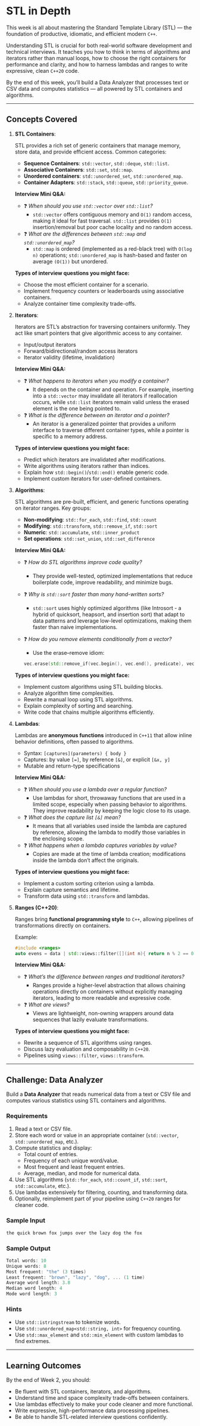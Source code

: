 # STL in Depth

This week is all about mastering the Standard Template Library (STL) — the foundation of productive, idiomatic, and efficient modern `C++`.

Understanding STL is crucial for both real-world software development and technical interviews. It teaches you how to think in terms of algorithms and iterators rather than manual loops, how to choose the right containers for performance and clarity, and how to harness lambdas and ranges to write expressive, clean `C++20` code.

By the end of this week, you’ll build a Data Analyzer that processes text or CSV data and computes statistics — all powered by STL containers and algorithms.

---

## Concepts Covered

1. **STL Containers**:

   STL provides a rich set of generic containers that manage memory, store data, and provide efficient access.
   Common categories:

   * **Sequence Containers**: `std::vector`, `std::deque`, `std::list`.
   * **Associative Containers**: `std::set`, `std::map`.
   * **Unordered containers**: `std::unordered_set`, `std::unordered_map`.
   * **Container Adapters**: `std::stack`, `std::queue`, `std::priority_queue`.

   **Interview Mini Q&A:**

   * ❓ *When should you use `std::vector` over `std::list`?*
     * `std::vector` offers contiguous memory and `O(1)` random access, making it ideal for fast traversal. `std::list` provides `O(1)` insertion/removal but poor cache locality and no random access.
   * ❓ *What are the differences between `std::map` and `std::unordered_map`?*
     * `std::map` is ordered (implemented as a red-black tree) with `O(log n)` operations; `std::unordered_map` is hash-based and faster on average `(O(1))` but unordered.

   **Types of interview questions you might face:**
   * Choose the most efficient container for a scenario.
   * Implement frequency counters or leaderboards using associative containers.
   * Analyze container time complexity trade-offs.

2. **Iterators**:

   Iterators are STL’s abstraction for traversing containers uniformly. They act like smart pointers that give algorithmic access to any container.

   * Input/output iterators
   * Forward/bidirectional/random access iterators
   * Iterator validity (lifetime, invalidation)

   **Interview Mini Q&A:**
   * ❓ *What happens to iterators when you modify a container?*
     * It depends on the container and operation. For example, inserting into a `std::vector` may invalidate all iterators if reallocation occurs, while `std::list` iterators remain valid unless the erased element is the one being pointed to.
   * ❓ *What is the difference between an iterator and a pointer?*
     * An iterator is a generalized pointer that provides a uniform interface to traverse different container types, while a pointer is specific to a memory address.

   **Types of interview questions you might face:**
   * Predict which iterators are invalidated after modifications.
   * Write algorithms using iterators rather than indices.
   * Explain how `std::begin()`/`std::end()` enable generic code.
   * Implement custom iterators for user-defined containers.

3. **Algorithms**:

   STL algorithms are pre-built, efficient, and generic functions operating on iterator ranges.
   Key groups:

   * **Non-modifying**: `std::for_each`, `std::find`, `std::count`
   * **Modifying**: `std::transform`, `std::remove_if`, `std::sort`
   * **Numeric**: `std::accumulate`, `std::inner_product`
   * **Set operations**: `std::set_union`, `std::set_difference`

   **Interview Mini Q&A:**
   * ❓ *How do STL algorithms improve code quality?*
     * They provide well-tested, optimized implementations that reduce boilerplate code, improve readability, and minimize bugs.
   * ❓ *Why is `std::sort` faster than many hand-written sorts?*
     * `std::sort` uses highly optimized algorithms (like Introsort - a hybrid of quicksort, heapsort, and insertion sort) that adapt to data patterns and leverage low-level optimizations, making them faster than naive implementations.
   * ❓ *How do you remove elements conditionally from a vector?*
     * Use the erase–remove idiom:

     ```cpp
     vec.erase(std::remove_if(vec.begin(), vec.end(), predicate), vec.end());
     ```

   **Types of interview questions you might face:**
   * Implement custom algorithms using STL building blocks.
   * Analyze algorithm time complexities.
   * Rewrite a manual loop using STL algorithms.
   * Explain complexity of sorting and searching.
   * Write code that chains multiple algorithms efficiently.

4. **Lambdas**:

   Lambdas are **anonymous functions** introduced in `C++11` that allow inline behavior definitions, often passed to algorithms.

   * Syntax: `[captures](parameters) { body }`
   * Captures: by value `[=]`, by reference `[&]`, or explicit `[&x, y]`
   * Mutable and return-type specifications

   **Interview Mini Q&A:**
   * ❓ *When should you use a lambda over a regular function?*
     * Use lambdas for short, throwaway functions that are used in a limited scope, especially when passing behavior to algorithms. They improve readability by keeping the logic close to its usage.
   * ❓ *What does the capture list `[&]` mean?*
     * It means that all variables used inside the lambda are captured by reference, allowing the lambda to modify those variables in the enclosing scope.
   * ❓ *What happens when a lambda captures variables by value?*
     * Copies are made at the time of lambda creation; modifications inside the lambda don’t affect the originals.

   **Types of interview questions you might face:**
   * Implement a custom sorting criterion using a lambda.
   * Explain capture semantics and lifetime.
   * Transform data using `std::transform` and lambdas.

5. **Ranges (C++20)**:

   Ranges bring **functional programming style** to `C++`, allowing pipelines of transformations directly on containers.

   Example:

   ```cpp
   #include <ranges>
   auto evens = data | std::views::filter([](int n){ return n % 2 == 0; });
   ```

   **Interview Mini Q&A:**
   * ❓ *What’s the difference between ranges and traditional iterators?*
     * Ranges provide a higher-level abstraction that allows chaining operations directly on containers without explicitly managing iterators, leading to more readable and expressive code.
   * ❓ *What are views?*
     * Views are lightweight, non-owning wrappers around data sequences that lazily evaluate transformations.

   **Types of interview questions you might face:**
   * Rewrite a sequence of STL algorithms using ranges.
   * Discuss lazy evaluation and composability in `C++20`.
   * Pipelines using `views::filter`, `views::transform`.

---

## Challenge: Data Analyzer

Build a **Data Analyzer** that reads numerical data from a text or CSV file and computes various statistics using STL containers and algorithms.

### Requirements

1. Read a text or CSV file.
2. Store each word or value in an appropriate container (`std::vector`, `std::unordered_map`, etc.).
3. Compute statistics and display:
   * Total count of entries.
   * Frequency of each unique word/value.
   * Most frequent and least frequent entries.
   * Average, median, and mode for numerical data.
4. Use STL algorithms (`std::for_each`, `std::count_if`, `std::sort`, `std::accumulate`, etc.).
5. Use lambdas extensively for filtering, counting, and transforming data.
6. Optionally, reimplement part of your pipeline using `C++20` ranges for cleaner code.

### Sample Input

```cpp
the quick brown fox jumps over the lazy dog the fox
```

### Sample Output

```cpp
Total words: 10
Unique words: 8
Most frequent: "the" (3 times)
Least frequent: "brown", "lazy", "dog", ... (1 time)
Average word length: 3.8
Median word length: 4
Mode word length: 3
```

### Hints

* Use `std::istringstream` to tokenize words.
* Use `std::unordered_map<std::string, int>` for frequency counting.
* Use `std::max_element` and `std::min_element` with custom lambdas to find extremes.

---

## Learning Outcomes

By the end of Week 2, you should:

* Be fluent with STL containers, iterators, and algorithms.
* Understand time and space complexity trade-offs between containers.
* Use lambdas effectively to make your code cleaner and more functional.
* Write expressive, high-performance data processing pipelines.
* Be able to handle STL-related interview questions confidently.
